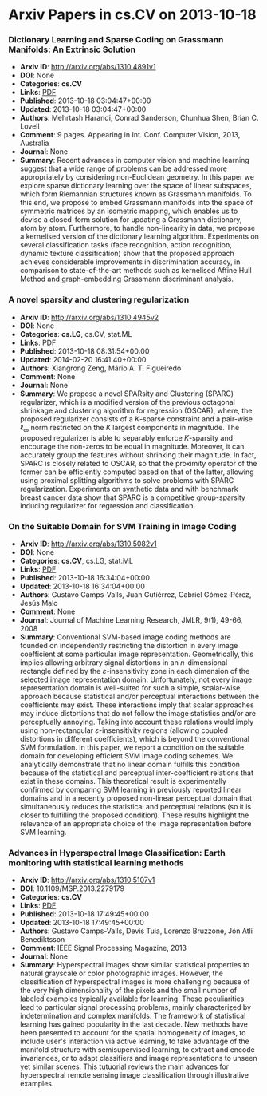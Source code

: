 # Arxiv Papers in cs.CV on 2013-10-18
### Dictionary Learning and Sparse Coding on Grassmann Manifolds: An Extrinsic Solution
- **Arxiv ID**: http://arxiv.org/abs/1310.4891v1
- **DOI**: None
- **Categories**: **cs.CV**
- **Links**: [PDF](http://arxiv.org/pdf/1310.4891v1)
- **Published**: 2013-10-18 03:04:47+00:00
- **Updated**: 2013-10-18 03:04:47+00:00
- **Authors**: Mehrtash Harandi, Conrad Sanderson, Chunhua Shen, Brian C. Lovell
- **Comment**: 9 pages. Appearing in Int. Conf. Computer Vision, 2013, Australia
- **Journal**: None
- **Summary**: Recent advances in computer vision and machine learning suggest that a wide range of problems can be addressed more appropriately by considering non-Euclidean geometry. In this paper we explore sparse dictionary learning over the space of linear subspaces, which form Riemannian structures known as Grassmann manifolds. To this end, we propose to embed Grassmann manifolds into the space of symmetric matrices by an isometric mapping, which enables us to devise a closed-form solution for updating a Grassmann dictionary, atom by atom. Furthermore, to handle non-linearity in data, we propose a kernelised version of the dictionary learning algorithm. Experiments on several classification tasks (face recognition, action recognition, dynamic texture classification) show that the proposed approach achieves considerable improvements in discrimination accuracy, in comparison to state-of-the-art methods such as kernelised Affine Hull Method and graph-embedding Grassmann discriminant analysis.



### A novel sparsity and clustering regularization
- **Arxiv ID**: http://arxiv.org/abs/1310.4945v2
- **DOI**: None
- **Categories**: **cs.LG**, cs.CV, stat.ML
- **Links**: [PDF](http://arxiv.org/pdf/1310.4945v2)
- **Published**: 2013-10-18 08:31:54+00:00
- **Updated**: 2014-02-20 16:41:40+00:00
- **Authors**: Xiangrong Zeng, Mário A. T. Figueiredo
- **Comment**: None
- **Journal**: None
- **Summary**: We propose a novel SPARsity and Clustering (SPARC) regularizer, which is a modified version of the previous octagonal shrinkage and clustering algorithm for regression (OSCAR), where, the proposed regularizer consists of a $K$-sparse constraint and a pair-wise $\ell_{\infty}$ norm restricted on the $K$ largest components in magnitude. The proposed regularizer is able to separably enforce $K$-sparsity and encourage the non-zeros to be equal in magnitude. Moreover, it can accurately group the features without shrinking their magnitude. In fact, SPARC is closely related to OSCAR, so that the proximity operator of the former can be efficiently computed based on that of the latter, allowing using proximal splitting algorithms to solve problems with SPARC regularization. Experiments on synthetic data and with benchmark breast cancer data show that SPARC is a competitive group-sparsity inducing regularizer for regression and classification.



### On the Suitable Domain for SVM Training in Image Coding
- **Arxiv ID**: http://arxiv.org/abs/1310.5082v1
- **DOI**: None
- **Categories**: **cs.CV**, cs.LG, stat.ML
- **Links**: [PDF](http://arxiv.org/pdf/1310.5082v1)
- **Published**: 2013-10-18 16:34:04+00:00
- **Updated**: 2013-10-18 16:34:04+00:00
- **Authors**: Gustavo Camps-Valls, Juan Gutiérrez, Gabriel Gómez-Pérez, Jesús Malo
- **Comment**: None
- **Journal**: Journal of Machine Learning Research, JMLR, 9(1), 49-66, 2008
- **Summary**: Conventional SVM-based image coding methods are founded on independently restricting the distortion in every image coefficient at some particular image representation. Geometrically, this implies allowing arbitrary signal distortions in an $n$-dimensional rectangle defined by the $\varepsilon$-insensitivity zone in each dimension of the selected image representation domain. Unfortunately, not every image representation domain is well-suited for such a simple, scalar-wise, approach because statistical and/or perceptual interactions between the coefficients may exist. These interactions imply that scalar approaches may induce distortions that do not follow the image statistics and/or are perceptually annoying. Taking into account these relations would imply using non-rectangular $\varepsilon$-insensitivity regions (allowing coupled distortions in different coefficients), which is beyond the conventional SVM formulation.   In this paper, we report a condition on the suitable domain for developing efficient SVM image coding schemes. We analytically demonstrate that no linear domain fulfills this condition because of the statistical and perceptual inter-coefficient relations that exist in these domains. This theoretical result is experimentally confirmed by comparing SVM learning in previously reported linear domains and in a recently proposed non-linear perceptual domain that simultaneously reduces the statistical and perceptual relations (so it is closer to fulfilling the proposed condition). These results highlight the relevance of an appropriate choice of the image representation before SVM learning.



### Advances in Hyperspectral Image Classification: Earth monitoring with statistical learning methods
- **Arxiv ID**: http://arxiv.org/abs/1310.5107v1
- **DOI**: 10.1109/MSP.2013.2279179
- **Categories**: **cs.CV**
- **Links**: [PDF](http://arxiv.org/pdf/1310.5107v1)
- **Published**: 2013-10-18 17:49:45+00:00
- **Updated**: 2013-10-18 17:49:45+00:00
- **Authors**: Gustavo Camps-Valls, Devis Tuia, Lorenzo Bruzzone, Jón Atli Benediktsson
- **Comment**: IEEE Signal Processing Magazine, 2013
- **Journal**: None
- **Summary**: Hyperspectral images show similar statistical properties to natural grayscale or color photographic images. However, the classification of hyperspectral images is more challenging because of the very high dimensionality of the pixels and the small number of labeled examples typically available for learning. These peculiarities lead to particular signal processing problems, mainly characterized by indetermination and complex manifolds. The framework of statistical learning has gained popularity in the last decade. New methods have been presented to account for the spatial homogeneity of images, to include user's interaction via active learning, to take advantage of the manifold structure with semisupervised learning, to extract and encode invariances, or to adapt classifiers and image representations to unseen yet similar scenes. This tutuorial reviews the main advances for hyperspectral remote sensing image classification through illustrative examples.



